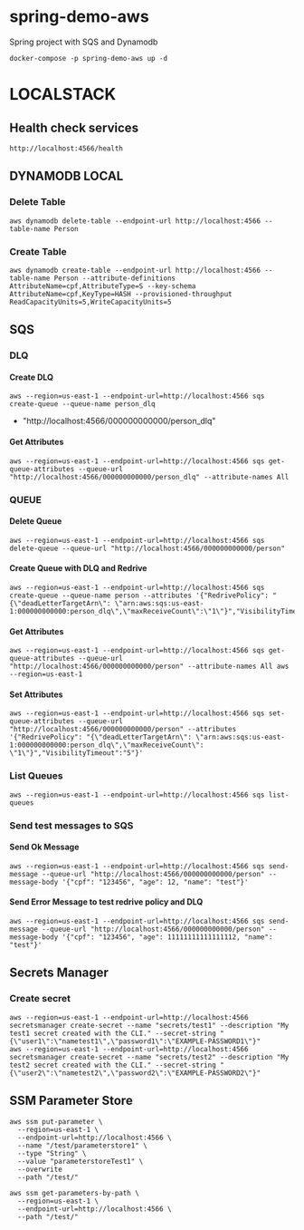 # spring-demo-aws

Spring project with SQS and Dynamodb

```
docker-compose -p spring-demo-aws up -d
```

# LOCALSTACK

## Health check services
```
http://localhost:4566/health
```

## DYNAMODB LOCAL

### Delete Table

```
aws dynamodb delete-table --endpoint-url http://localhost:4566 --table-name Person
```

### Create Table

```
aws dynamodb create-table --endpoint-url http://localhost:4566 --table-name Person --attribute-definitions AttributeName=cpf,AttributeType=S --key-schema AttributeName=cpf,KeyType=HASH --provisioned-throughput ReadCapacityUnits=5,WriteCapacityUnits=5
```

## SQS

### DLQ

#### Create DLQ
```
aws --region=us-east-1 --endpoint-url=http://localhost:4566 sqs create-queue --queue-name person_dlq
```

- "http://localhost:4566/000000000000/person_dlq"

#### Get Attributes
```
aws --region=us-east-1 --endpoint-url=http://localhost:4566 sqs get-queue-attributes --queue-url "http://localhost:4566/000000000000/person_dlq" --attribute-names All
```

### QUEUE

#### Delete Queue
```
aws --region=us-east-1 --endpoint-url=http://localhost:4566 sqs delete-queue --queue-url "http://localhost:4566/000000000000/person"
```

#### Create Queue with DLQ and Redrive
```
aws --region=us-east-1 --endpoint-url=http://localhost:4566 sqs create-queue --queue-name person --attributes '{"RedrivePolicy": "{\"deadLetterTargetArn\": \"arn:aws:sqs:us-east-1:000000000000:person_dlq\",\"maxReceiveCount\":\"1\"}","VisibilityTimeout":"5"}'
```

#### Get Attributes
```
aws --region=us-east-1 --endpoint-url=http://localhost:4566 sqs get-queue-attributes --queue-url "http://localhost:4566/000000000000/person" --attribute-names All aws --region=us-east-1
```

#### Set Attributes
```
aws --region=us-east-1 --endpoint-url=http://localhost:4566 sqs set-queue-attributes --queue-url "http://localhost:4566/000000000000/person" --attributes '{"RedrivePolicy": "{\"deadLetterTargetArn\": \"arn:aws:sqs:us-east-1:000000000000:person_dlq\",\"maxReceiveCount\": \"1\"}","VisibilityTimeout":"5"}'
```

### List Queues
```
aws --region=us-east-1 --endpoint-url=http://localhost:4566 sqs list-queues
```

### Send test messages to SQS
#### Send Ok Message
```
aws --region=us-east-1 --endpoint-url=http://localhost:4566 sqs send-message --queue-url "http://localhost:4566/000000000000/person" --message-body '{"cpf": "123456", "age": 12, "name": "test"}'
```

#### Send Error Message to test redrive policy and DLQ
```
aws --region=us-east-1 --endpoint-url=http://localhost:4566 sqs send-message --queue-url "http://localhost:4566/000000000000/person" --message-body '{"cpf": "123456", "age": 11111111111111112, "name": "test"}'
```

## Secrets Manager
### Create secret
```
aws --region=us-east-1 --endpoint-url=http://localhost:4566 secretsmanager create-secret --name "secrets/test1" --description "My test1 secret created with the CLI." --secret-string "{\"user1\":\"nametest1\",\"password1\":\"EXAMPLE-PASSWORD1\"}"
aws --region=us-east-1 --endpoint-url=http://localhost:4566 secretsmanager create-secret --name "secrets/test2" --description "My test2 secret created with the CLI." --secret-string "{\"user2\":\"nametest2\",\"password2\":\"EXAMPLE-PASSWORD2\"}"
```

## SSM Parameter Store
```
aws ssm put-parameter \
  --region=us-east-1 \
  --endpoint-url=http://localhost:4566 \
  --name "/test/parameterstore1" \
  --type "String" \
  --value "parameterstoreTest1" \
  --overwrite
  --path "/test/"
```
```
aws ssm get-parameters-by-path \
  --region=us-east-1 \
  --endpoint-url=http://localhost:4566 \
  --path "/test/"
```

